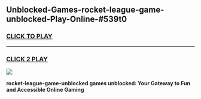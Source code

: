 
## Unblocked-Games-rocket-league-game-unblocked-Play-Online-#539t0
<h3>
<a href="https://premium.freeplayer.one?title=rocket-league-game-unblocked&ref=24F">CLICK TO PLAY</a></h3>
<hr>

<h3>
<a href="https://premium.freeplayer.one?title=rocket-league-game-unblocked&ref=24F">CLICK 2 PLAY</a>
  
</h3>

<a href="https://premium.freeplayer.one?title=rocket-league-game-unblocked&ref=24F/"><img src="https://clearcache.store/games.png"></a>


**rocket-league-game-unblocked games unblocked: Your Gateway to Fun and Accessible Online Gaming**
